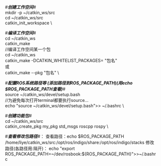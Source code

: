 #*****创建工作空间*****# \
mkdir -p ~/catkin_ws/src \
cd ~/catkin_ws/src \
catkin_init_workspace \

#*****编译工作空间*****# \
cd ~/catkin_ws \
catkin_make \
//编译工作空间某一个包 \
cd ~/catkin_ws \
catkin_make  -DCATKIN_WHITELIST_PACKAGES= "包名" \
或 \
catkin_make --pkg "包名" \

#*****配置ROS系统路径等 (添加路径到ROS_PACKAGE_PATH)(用echo $ROS_PACKAGE_PATH查看)*****#\
source ~/catkin_ws/devel/setup.bash \
//为避免每次打开terminal都要执行source... \
echo "source ~/catkin_ws/devel/setup.bash">> ~/.bashrc \

#*****创建功能包*****# \
cd ~/catkin_ws/src \
catkin_create_pkg my_pkg std_msgs roscpp rospy \

#*****查看修改包路径*****#：
查看路径：echo $ROS_PACKAGE_PATH
/home/liye/catkin_ws/src:/opt/ros/indigo/share:/opt/ros/indigo/stacks
修改路径(各路径用:隔开)：
echo "export ROS_PACKAGE_PATH=~/dev/rosbook:${ROS_PACKAGE_PATH}">>~/.bashrc



